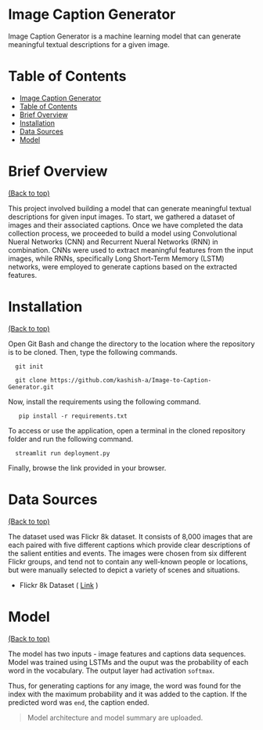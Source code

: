 # Image Caption Generator

Image Caption Generator is a machine learning model that can generate meaningful textual descriptions for a given image.

# Table of Contents

- [Image Caption Generator](#image-caption-generator)
- [Table of Contents](#table-of-contents)
- [Brief Overview](#brief-overview)
- [Installation](#installation)
- [Data Sources](#data-sources)
- [Model](#model)

# Brief Overview

[(Back to top)](#table-of-contents)

This project involved building a model that can generate meaningful textual descriptions for given input images. To start, we gathered a dataset of images and their associated captions. Once we have completed the data collection process, we proceeded to build a model using Convolutional Nueral Networks (CNN) and Recurrent Nueral Networks (RNN) in combination. CNNs were used to extract meaningful features from the input images, while RNNs, specifically Long Short-Term Memory (LSTM) networks, were employed to generate captions based on the extracted features.

# Installation

[(Back to top)](#table-of-contents)

Open Git Bash and change the directory to the location where the repository is to be cloned. Then, type the following commands.

```shell
  git init
```

```shell
  git clone https://github.com/kashish-a/Image-to-Caption-Generator.git
```

Now, install the requirements using the following command.

```shell
   pip install -r requirements.txt
```

To access or use the application, open a terminal in the cloned repository folder and run the following command.

```shell
  streamlit run deployment.py
```

Finally, browse the link provided in your browser.

# Data Sources

[(Back to top)](#table-of-contents)

The dataset used was Flickr 8k dataset. It consists of 8,000 images that are each paired with five different captions which provide clear descriptions of the salient entities and events. The images were chosen from six different Flickr groups, and tend not to contain any well-known people or locations, but were manually selected to depict a variety of scenes and situations.

- Flickr 8k Dataset ( [Link](https://www.kaggle.com/datasets/adityajn105/flickr8k) )

# Model

[(Back to top)](#table-of-contents)

The model has two inputs - image features and captions data sequences. Model was trained using LSTMs and the ouput was the probability of each word in the vocabulary. The output layer had activation `softmax`.

Thus, for generating captions for any image, the word was found for the index with the maximum probability and it was added to the caption. If the predicted word was `end`, the caption ended.

> Model architecture and model summary are uploaded.
